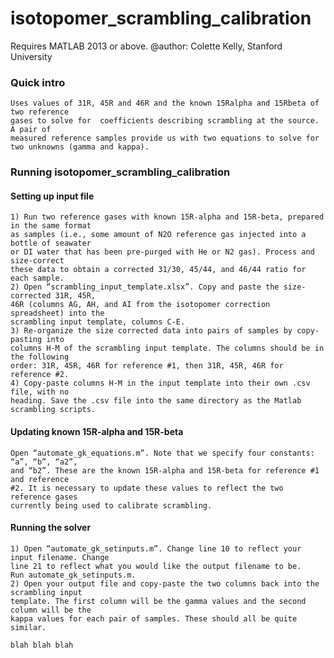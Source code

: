 # isotopomer_scrambling_calibration
Requires MATLAB 2013 or above.
@author: Colette Kelly,
Stanford University

### Quick intro
    Uses values of 31R, 45R and 46R and the known 15Ralpha and 15Rbeta of two reference 
    gases to solve for  coefficients describing scrambling at the source. A pair of
    measured reference samples provide us with two equations to solve for
    two unknowns (gamma and kappa).

### Running isotopomer_scrambling_calibration
#### Setting up input file
	1) Run two reference gases with known 15R-alpha and 15R-beta, prepared in the same format
	as samples (i.e., some amount of N2O reference gas injected into a bottle of seawater
	or DI water that has been pre-purged with He or N2 gas). Process and size-correct
	these data to obtain a corrected 31/30, 45/44, and 46/44 ratio for each sample.
	2) Open “scrambling_input_template.xlsx”. Copy and paste the size-corrected 31R, 45R,
	46R (columns AG, AH, and AI from the isotopomer correction spreadsheet) into the
	scrambling input template, columns C-E.
	3) Re-organize the size corrected data into pairs of samples by copy-pasting into
	columns H-M of the scrambling input template. The columns should be in the following
	order: 31R, 45R, 46R for reference #1, then 31R, 45R, 46R for reference #2.
	4) Copy-paste columns H-M in the input template into their own .csv file, with no
	heading. Save the .csv file into the same directory as the Matlab scrambling scripts.
      
#### Updating known 15R-alpha and 15R-beta
    Open “automate_gk_equations.m”. Note that we specify four constants: “a”, “b”, “a2”,
    and “b2”. These are the known 15R-alpha and 15R-beta for reference #1 and reference
    #2. It is necessary to update these values to reflect the two reference gases
    currently being used to calibrate scrambling.
    
#### Running the solver
    1) Open “automate_gk_setinputs.m”. Change line 10 to reflect your input filename. Change
    line 21 to reflect what you would like the output filename to be.
    Run automate_gk_setinputs.m.
    2) Open your output file and copy-paste the two columns back into the scrambling input
    template. The first column will be the gamma values and the second column will be the
    kappa values for each pair of samples. These should all be quite similar.
    
    blah blah blah
